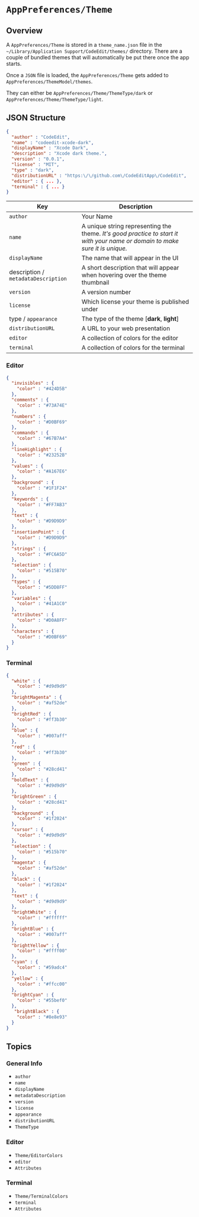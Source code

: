 # ``AppPreferences/Theme``

## Overview

A ``AppPreferences/Theme`` is stored in a `theme_name.json` file in the `~/Library/Application Support/CodeEdit/themes/` directory. There are a
couple of bundled themes that will automatically be put there once the app starts.

Once a `JSON` file is loaded, the ``AppPreferences/Theme`` gets added to ``AppPreferences/ThemeModel/themes``.

They can either be ``AppPreferences/Theme/ThemeType/dark`` or ``AppPreferences/Theme/ThemeType/light``.

## JSON Structure

```json
{
  "author" : "CodeEdit",
  "name" : "codeedit-xcode-dark",
  "displayName" : "Xcode Dark",
  "description" : "Xcode dark theme.",
  "version" : "0.0.1",
  "license" : "MIT",
  "type" : "dark",
  "distributionURL" : "https:\/\/github.com\/CodeEditApp\/CodeEdit",
  "editor" : { ... },
  "terminal" : { ... }
}
```

| Key | Description |
| --- | ----------- |
| ``author`` | Your Name |
| ``name`` | A unique string representing the theme. _It's good practice to start it with your name or domain to make sure it is unique._ |
| ``displayName`` | The name that will appear in the UI |
| description / ``metadataDescription`` | A short description that will appear when hovering over the theme thumbnail |
| ``version`` | A version number |
| ``license`` | Which license your theme is published under |
| type / ``appearance`` | The type of the theme [**dark**, **light**] |
| ``distributionURL`` | A URL to your web presentation |
| ``editor`` | A collection of colors for the editor |
| ``terminal`` | A collection of colors for the terminal |

### Editor

```json
{
  "invisibles" : {
    "color" : "#424D5B"
  },
  "comments" : {
    "color" : "#73A74E"
  },
  "numbers" : {
    "color" : "#D0BF69"
  },
  "commands" : {
    "color" : "#67B7A4"
  },
  "lineHighlight" : {
    "color" : "#23252B"
  },
  "values" : {
    "color" : "#A167E6"
  },
  "background" : {
    "color" : "#1F1F24"
  },
  "keywords" : {
    "color" : "#FF7AB3"
  },
  "text" : {
    "color" : "#D9D9D9"
  },
  "insertionPoint" : {
    "color" : "#D9D9D9"
  },
  "strings" : {
    "color" : "#FC6A5D"
  },
  "selection" : {
    "color" : "#515B70"
  },
  "types" : {
    "color" : "#5DD8FF"
  },
  "variables" : {
    "color" : "#41A1C0"
  },
  "attributes" : {
    "color" : "#D0A8FF"
  },
  "characters" : {
    "color" : "#D0BF69"
  }
}
```

### Terminal

```json
{
  "white" : {
    "color" : "#d9d9d9"
  },
  "brightMagenta" : {
    "color" : "#af52de"
  },
  "brightRed" : {
    "color" : "#ff3b30"
  },
  "blue" : {
    "color" : "#007aff"
  },
  "red" : {
    "color" : "#ff3b30"
  },
  "green" : {
    "color" : "#28cd41"
  },
  "boldText" : {
    "color" : "#d9d9d9"
  },
  "brightGreen" : {
    "color" : "#28cd41"
  },
  "background" : {
    "color" : "#1f2024"
  },
  "cursor" : {
    "color" : "#d9d9d9"
  },
  "selection" : {
    "color" : "#515b70"
  },
  "magenta" : {
    "color" : "#af52de"
  },
  "black" : {
    "color" : "#1f2024"
  },
  "text" : {
    "color" : "#d9d9d9"
  },
  "brightWhite" : {
    "color" : "#ffffff"
  },
  "brightBlue" : {
    "color" : "#007aff"
  },
  "brightYellow" : {
    "color" : "#ffff00"
  },
  "cyan" : {
    "color" : "#59adc4"
  },
  "yellow" : {
    "color" : "#ffcc00"
  },
  "brightCyan" : {
    "color" : "#55bef0"
  },
   "brightBlack" : {
    "color" : "#8e8e93"
  }
}
```

## Topics

### General Info

- ``author``
- ``name``
- ``displayName``
- ``metadataDescription``
- ``version``
- ``license``
- ``appearance``
- ``distributionURL``
- ``ThemeType``

### Editor

- ``Theme/EditorColors``
- ``editor``
- ``Attributes``

### Terminal

- ``Theme/TerminalColors``
- ``terminal``
- ``Attributes``
